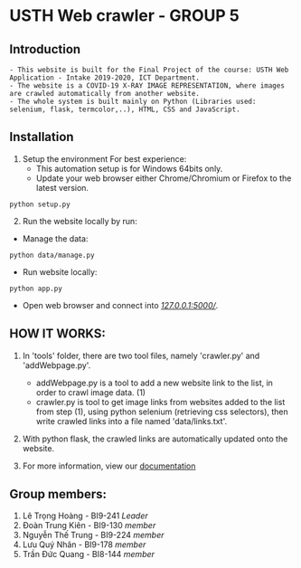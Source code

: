 # USTH Web crawler - GROUP 5

## Introduction

    - This website is built for the Final Project of the course: USTH Web Application - Intake 2019-2020, ICT Department.
    - The website is a COVID-19 X-RAY IMAGE REPRESENTATION, where images are crawled automatically from another website.
    - The whole system is built mainly on Python (Libraries used: selenium, flask, termcolor,..), HTML, CSS and JavaScript.

## Installation

1. Setup the environment
For best experience:
    - This automation setup is for Windows 64bits only.
    - Update your web browser either Chrome/Chromium or Firefox to the latest version.
```console
python setup.py
```
2. Run the website locally by run:
* Manage the data:
```console
python data/manage.py
```

* Run website locally:
```console
python app.py
```

* Open web browser and connect into [*127.0.0.1:5000/*](127.0.0.1:5000/).

## HOW IT WORKS:

1. In 'tools' folder, there are two tool files, namely 'crawler.py' and 'addWebpage.py'.
    - addWebpage.py is a tool to add a new website link to the list, in order to crawl image data. (1)
    - crawler.py is tool to get image links from websites added to the list from step (1), using python selenium (retrieving css selectors), then write crawled links into a file named 'data/links.txt'.
    
2. With python flask, the crawled links are automatically updated onto the website.

3. For more information, view our [documentation](https://docs.google.com/document/d/1bM8w23ge77J3hhJFH-npvPDKrf3ZHwGpgl65mByK6cg/)


## Group members:
1. Lê Trọng Hoàng - BI9-241 _Leader_
2. Đoàn Trung Kiên - BI9-130 _member_
3. Nguyễn Thế Trung - BI9-224 _member_
4. Lưu Quý Nhân - BI9-178 _member_
5. Trần Đức Quang - BI8-144 _member_
